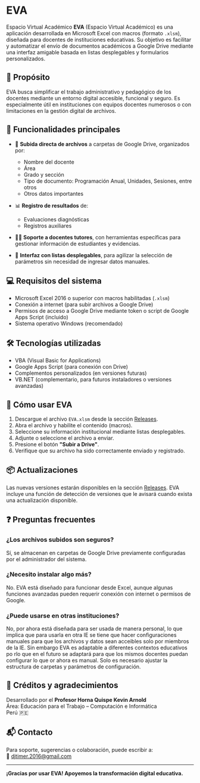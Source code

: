 # EVA
Espacio Virtual Académico
**EVA** (Espacio Virtual Académico) es una aplicación desarrollada en Microsoft Excel con macros (formato `.xlsm`), diseñada para docentes de instituciones educativas. Su objetivo es facilitar y automatizar el envío de documentos académicos a Google Drive mediante una interfaz amigable basada en listas desplegables y formularios personalizados.

## 🎯 Propósito

EVA busca simplificar el trabajo administrativo y pedagógico de los docentes mediante un entorno digital accesible, funcional y seguro. Es especialmente útil en instituciones con equipos docentes numerosos o con limitaciones en la gestión digital de archivos.

## 🧩 Funcionalidades principales

- 📁 **Subida directa de archivos** a carpetas de Google Drive, organizados por:
  - Nombre del docente
  - Área
  - Grado y sección
  - Tipo de documento: Programación Anual, Unidades, Sesiones, entre otros
  - Otros datos importantes
    
- 📊 **Registro de resultados** de:
  - Evaluaciones diagnósticas
  - Registros auxiliares

- 👨‍🏫 **Soporte a docentes tutores**, con herramientas específicas para gestionar información de estudiantes y evidencias.

- 🔽 **Interfaz con listas desplegables**, para agilizar la selección de parámetros sin necesidad de ingresar datos manuales.

## 💻 Requisitos del sistema

- Microsoft Excel 2016 o superior con macros habilitadas (`.xlsm`)
- Conexión a internet (para subir archivos a Google Drive)
- Permisos de acceso a Google Drive mediante token o script de Google Apps Script (incluido)
- Sistema operativo Windows (recomendado)

## 🛠 Tecnologías utilizadas

- VBA (Visual Basic for Applications)
- Google Apps Script (para conexión con Drive)
- Complementos personalizados (en versiones futuras)
- VB.NET (complementario, para futuros instaladores o versiones avanzadas)

## 🚀 Cómo usar EVA

1. Descargue el archivo `EVA.xlsm` desde la sección [Releases](https://github.com/usuario/EVA/releases).
2. Abra el archivo y habilite el contenido (macros).
3. Seleccione su información institucional mediante listas desplegables.
4. Adjunte o seleccione el archivo a enviar.
5. Presione el botón **"Subir a Drive"**.
6. Verifique que su archivo ha sido correctamente enviado y registrado.

## 📦 Actualizaciones

Las nuevas versiones estarán disponibles en la sección [Releases](https://github.com/usuario/EVA/releases). EVA incluye una función de detección de versiones que le avisará cuando exista una actualización disponible.

## ❓ Preguntas frecuentes

### ¿Los archivos subidos son seguros?
Sí, se almacenan en carpetas de Google Drive previamente configuradas por el administrador del sistema.

### ¿Necesito instalar algo más?
No. EVA está diseñado para funcionar desde Excel, aunque algunas funciones avanzadas pueden requerir conexión con internet o permisos de Google.

### ¿Puede usarse en otras instituciones?
No, por ahora está diseñada para ser usada de manera personal, lo que implica que para usarla en otra IE se tiene que hacer configuraciones manuales para que los archivos y datos sean acceibles solo por miembros de la IE. Sin embargo EVA es adaptable a diferentes contextos educativos po rlo que en el futuro se adaptará para que los mismos docentes puedan configurar lo que or ahora es manual. Solo es necesario ajustar la estructura de carpetas y parámetros de configuración.

## 🤝 Créditos y agradecimientos

Desarrollado por el **Profesor Horna Quispe Kevin Arnold**  
Área: Educación para el Trabajo – Computación e Informática  
Perú 🇵🇪

## 📬 Contacto

Para soporte, sugerencias o colaboración, puede escribir a:  
📧 djtimer.2016@gmail.com

---

**¡Gracias por usar EVA! Apoyemos la transformación digital educativa.**
